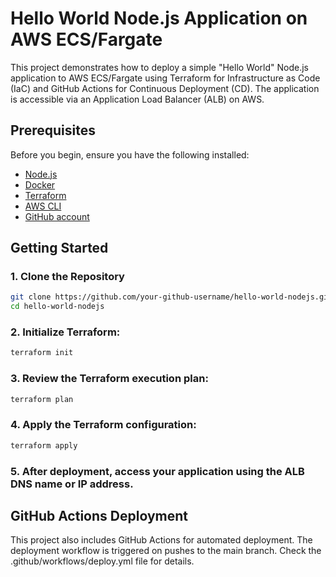 # Hello World Node.js Application on AWS ECS/Fargate

This project demonstrates how to deploy a simple "Hello World" Node.js application to AWS ECS/Fargate using Terraform for Infrastructure as Code (IaC) and GitHub Actions for Continuous Deployment (CD). The application is accessible via an Application Load Balancer (ALB) on AWS.

## Prerequisites

Before you begin, ensure you have the following installed:

- [Node.js](https://nodejs.org/)
- [Docker](https://www.docker.com/)
- [Terraform](https://www.terraform.io/)
- [AWS CLI](https://aws.amazon.com/cli/)
- [GitHub account](https://github.com/)

## Getting Started

### 1. Clone the Repository

```bash
git clone https://github.com/your-github-username/hello-world-nodejs.git
cd hello-world-nodejs
```
### 2. Initialize Terraform:
```bash
terraform init
```
### 3. Review the Terraform execution plan:
```bash
terraform plan
```
### 4. Apply the Terraform configuration:
```bash
terraform apply
```
### 5. After deployment, access your application using the ALB DNS name or IP address.

## GitHub Actions Deployment
This project also includes GitHub Actions for automated deployment. The deployment workflow is triggered on pushes to the main branch. Check the .github/workflows/deploy.yml file for details.
